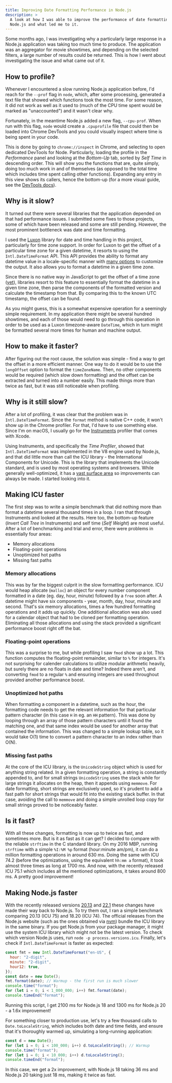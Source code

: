 ```yaml
---
title: Improving Date Formatting Performance in Node.js
description: >
  A look at how I was able to improve the performance of date formatting in
  Node.js and what led me to it.
---
```


Some months ago, I was investigating why a particularly large response in a
Node.js application was taking too much time to produce. The application was an
aggregator for movie showtimes, and depending on the selected filters, a large
number of results could be returned. This is how I went about investigating the
issue and what came out of it.

## How to profile?

Whenever I encountered a slow running Node.js application before, I'd reach for
the `--prof` flag in `node`, which, after some processing, generated a text
file that showed which functions took the most time. For some reason, it did
not work as well as it used to (much of the CPU time spent would be marked as
"unaccounted") and it wasn't clear why.

Fortunately, in the meantime Node.js added a new flag, `--cpu-prof`. When run
with this flag, `node` would create a `.cpuprofile` file that could then be
loaded into Chrome DevTools and you could visually inspect where time is being
spent in your code.

This is done by going to `chrome://inspect` in Chrome, and selecting to open
dedicated DevTools for Node. Particularly, loading the profile in the
*Performance* panel and looking at the *Bottom-Up* tab, sorted by *Self Time*
in descending order. This will show you the functions that are, quite simply,
doing too much work in and of themselves (as opposed to the total time which
includes time spent calling other functions). Expanding any entry in this view
shows its callers, hence the bottom-up (for a more visual guide, see the
[DevTools
docs](https://developer.chrome.com/docs/devtools/performance/nodejs)).

## Why is it slow?

It turned out there were several libraries that the application depended on
that had performance issues. I submitted some fixes to those projects, some of
which have been released and some are still pending. However, the most
prominent bottleneck was date and time formatting.

I used the [Luxon](https://moment.github.io/luxon/) library for date and time
handling in this project, particularly for time zone support. In order for
Luxon to get the offset of a particular time zone for a given datetime, it
resorts to using the `Intl.DateTimeFormat` API. This API provides the ability
to format any datetime value in a locale-specific manner with [many
options](https://developer.mozilla.org/en-US/docs/Web/JavaScript/Reference/Global_Objects/Intl/DateTimeFormat/DateTimeFormat)
to customize the output. It also allows you to format a datetime in a given
time zone.

Since there is no native way in JavaScript to get the offset of a time zone
([yet](https://tc39.es/proposal-temporal/docs/)), libraries resort to this
feature to essentially format the datetime in a given time zone, then parse the
components of the formatted version and calculate the timestamp from that. By
comparing this to the known UTC timestamp, the offset can be found.

As you might guess, this is a somewhat expensive operation for a seemingly
simple requirement. In my application there might be several hundred showtimes,
and each of those would need to go through this operation in order to be used
as a Luxon timezone-aware `DateTime`, which in turn might be formatted several
more times for human and machine output.

## How to make it faster?

After figuring out the root cause, the solution was simple - find a way to get
the offset in a more efficient manner. One way to do it would be to use the
`longOffset` option to format the `timeZoneName`. Then, no other components
would be required (which slow down formatting) and the offset can be extracted
and turned into a number easily. This made things more than twice as fast, but
it was still noticeable when profiling.

## Why is it still slow?

After a lot of profiling, it was clear that the problem was in
`Intl.DateTimeFormat`. Since the `format` method is native C++ code, it won't
show up in the Chrome profiler. For that, I'd have to use something else.
Since I'm on macOS, I usually go for the
[Instruments](https://help.apple.com/instruments/mac/current/) profiler that
comes with Xcode.

Using Instruments, and specifically the *Time Profiler*, showed that
`Intl.DateTimeFormat` was implemented in the V8 engine used by Node.js, and
that did little more than call the ICU library - the International Components
for Unicode. This is the library that implements the Unicode standard, and is
used by most operating systems and browsers. While generally well-optimized, it
has a [vast surface area](https://icu.unicode.org/) so improvements can always
be made. I started looking into it.

## Making ICU faster

The first step was to write a simple benchmark that did nothing more than
format a datetime several thousand times in a loop. I ran that through
Instruments and looked at the results. Here too, the bottom-up feature (*Invert
Call Tree* in Instruments) and self time (*Self Weight*) are most useful. After
a lot of benchmarking and trial and error, there were problems in essentially
four areas:

- Memory allocations
- Floating-point operations
- Unoptimized hot paths
- Missing fast paths

### Memory allocations

This was by far the biggest culprit in the slow formatting performance. ICU
would heap allocate (`malloc`) an object for every number component formatted
in a date (eg. day, hour, minute) followed by a `free` soon after. A datetime
might have six components - year, month, day, hour, minute and second. That's
six memory allocations, times a few hundred formatting operations and it adds
up quickly. One additional allocation was also used for a calendar object that
had to be cloned per formatting operation. Eliminating all those allocations
and using the stack provided a significant performance boost right off the bat.

### Floating-point operations

This was a surprise to me, but while profiling I saw `fmod` show up a lot. This
function computes the floating-point remainder, similar to `%` for integers.
It's not surprising for calender calculations to utilize modular arithmetic
heavily, but surely there are no floats in date and time? Indeed there aren't,
and converting `fmod` to a regular `%` and ensuring integers are used
throughout provided another performance boost.

### Unoptimized hot paths

When formatting a component in a datetime, such as the hour, the formatting
code needs to get the relevant information for that particular pattern
character (in this case `H` in eg. an `HH` pattern). This was done by looping
through an array of those pattern characters until it found the matching one,
and that same index would be used for another array that contained the
information. This was changed to a simple lookup table, so it would take O(1)
time to convert a pattern character to an index rather than O(N).

### Missing fast paths

At the core of the ICU library, is the `UnicodeString` object which is used for
anything string related. In a given formatting operation, a string is
constantly appended to, and for small strings `UnicodeString` uses the stack
while for large strings it allocates on the heap, then it appends using
`memmove`. For date formatting, short strings are exclusively used, so it's
prudent to add a fast path for short strings that would fit into the existing
stack buffer. In that case, avoiding the call to `memmove` and doing a simple
unrolled loop copy for small strings proved to be noticeably faster.

## Is it fast?

With all these changes, formatting is now up to twice as fast, and sometimes
more. But is it as fast as it can get? I decided to compare with the reliable
`strftime` in the C standard library. On my 2016 MBP, running `strftime` with a
simple `%I:%M %p` format (hour:minute am/pm), it can do a million formatting
operations in around 630 ms. Doing the same with ICU 74.2 (before the
optimizations, using the equivalent `hh:mm a` format), it took almost three
times as long at 1700 ms. And now, with the recently released ICU 75.1 which
includes all the mentioned optimizations, it takes around 800 ms. A pretty good
improvement!

## Making Node.js faster

With the recently released versions
[20.13](https://nodejs.org/en/blog/release/v20.13.0) and
[22.1](https://nodejs.org/en/blog/release/v22.1.0) these changes have made
their way back to Node.js. To try them out, I ran a simple benchmark comparing
20.13 (ICU 75) and 18.20 (ICU 74). The official releases from the Node.js
website (such as the ones obtained via [nvm](https://github.com/nvm-sh/nvm))
bundle the ICU library in the same binary. If you get Node.js from your package
manager, it might use the system ICU library which might not be the latest
version. To check which version Node.js uses, run `node -p
process.versions.icu`. Finally, let's check if `Intl.DateTimeFormat` is faster
as expected:

```javascript
const fmt = new Intl.DateTimeFormat("en-US", {
  hour: "2-digit",
  minute: "2-digit",
  hour12: true,
});
const date = new Date();
fmt.format(date); // Warmup - the first run is much slower
console.time("format");
for (let i = 0; i < 1_000_000; i++) fmt.format(date);
console.timeEnd("format");
```

Running this script, I get 2100 ms for Node.js 18 and 1300 ms for Node.js 20 -
a 1.6x improvement!

For something closer to production use, let's try a few thousand calls to
`Date.toLocaleString`, which includes both date and time fields, and ensure
that it's thoroughly warmed up, simulating a long-running application:

```javascript
const d = new Date();
for (let i = 0; i < 100_000; i++) d.toLocaleString(); // Warmup
console.time("format");
for (let i = 0; i < 10_000; i++) d.toLocaleString();
console.timeEnd("format");
```

In this case, we get a 2x improvement, with Node.js 18 taking 36 ms and Node.js
20 taking just 18 ms, making it twice as fast.
